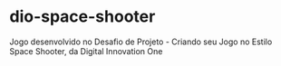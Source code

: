 # dio-space-shooter
Jogo desenvolvido no Desafio de Projeto - Criando seu Jogo no Estilo Space Shooter, da Digital Innovation One
